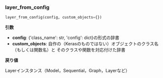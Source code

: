 ### layer_from_config


```python
layer_from_config(config, custom_objects={})
```



__引数__

- __config__: {'class_name': str, 'config': dict}の形式の辞書
- __custom_objects__: 自作の（Kerasのものではない）オブジェクトのクラス名（もしくは関数名）と
そのクラスや関数を対応付けた辞書

__戻り値__

Layerインスタンス（Model，Sequential，Graph，Layerなど）
